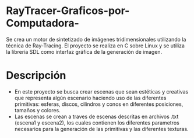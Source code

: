 # RayTracer-Graficos-por-Computadora-
Se crea un motor de sintetizado de imágenes tridimensionales utilizando la técnica de Ray-Tracing. El proyecto se realiza en C sobre Linux y se utiliza la librería SDL como interfaz gráfica de la generación de imagen.
# Descripción
- En este proyecto se busca crear escenas que sean estéticas y creativas que representa algún escenario haciendo uso de las diferentes primitivas: esferas, discos, cilindros y conos en diferentes posiciones, tamaños y colores.
- Las escenas se crean a traves de escenas descritas en archivos .txt (escena1 y escena2), los cuales contienen los diferentes parametros necesarios para la generación de las primitivas y las diferentes texturas.

